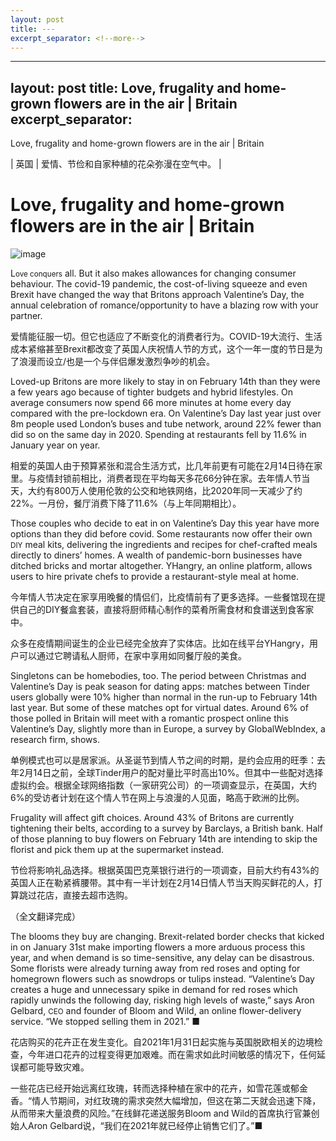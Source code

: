 ```yaml
---
layout: post
title: ---
excerpt_separator: <!--more-->
---
```



<!--more-->

---
layout: post
title: Love, frugality and home-grown flowers are in the air | Britain
excerpt_separator: <!--more-->
---


<!--more-->

Love, frugality and home-grown flowers are in the air | Britain

| 英国 | 爱情、节俭和自家种植的花朵弥漫在空气中。 |


# Love, frugality and home-grown flowers are in the air | Britain

![image](https://images.weserv.nl/?url=www.economist.com/img/b/1280/720/90/media-assets/image/20240210_BRP506.jpg)

<div></div><p><span>L</span><small>ove conquers</small> all. But it also makes allowances for changing consumer behaviour. The covid-19 pandemic, the cost-of-living squeeze and even Brexit have changed the way that Britons approach Valentine’s Day, the annual celebration of romance/opportunity to have a blazing row with your partner. </p>

爱情能征服一切。但它也适应了不断变化的消费者行为。COVID-19大流行、生活成本紧缩甚至Brexit都改变了英国人庆祝情人节的方式，这个一年一度的节日是为了浪漫而设立/也是一个与伴侣爆发激烈争吵的机会。


<p>Loved-up Britons are more likely to stay in on February 14th than they were a few years ago because of tighter budgets and hybrid lifestyles. On average consumers now spend 66 more minutes at home every day compared with the pre-lockdown era. On Valentine’s Day last year just over 8m people used London’s buses and tube network, around 22% fewer than did so on the same day in 2020. Spending at restaurants fell by 11.6% in January year on year. </p>

相爱的英国人由于预算紧张和混合生活方式，比几年前更有可能在2月14日待在家里。与疫情封锁前相比，消费者现在平均每天多花66分钟在家。去年情人节当天，大约有800万人使用伦敦的公交和地铁网络，比2020年同一天减少了约22%。一月份，餐厅消费下降了11.6%（与上年同期相比）。


<div><div><div id="econ-1"></div></div></div><p>Those couples who decide to eat in on Valentine’s Day this year have more options than they did before covid. Some restaurants now offer their own <small>DIY</small> meal kits, delivering the ingredients and recipes for chef-crafted meals directly to diners’ homes. A wealth of pandemic-born businesses have ditched bricks and mortar altogether. YHangry, an online platform, allows users to hire private chefs to provide a restaurant-style meal at home. </p>

今年情人节决定在家享用晚餐的情侣们，比疫情前有了更多选择。一些餐馆现在提供自己的DIY餐盒套装，直接将厨师精心制作的菜肴所需食材和食谱送到食客家中。

众多在疫情期间诞生的企业已经完全放弃了实体店。比如在线平台YHangry，用户可以通过它聘请私人厨师，在家中享用如同餐厅般的美食。


<p>Singletons can be homebodies, too. The period between Christmas and Valentine’s Day is peak season for dating apps: matches between Tinder users globally were 10% higher than normal in the run-up to February 14th last year. But some of these matches opt for virtual dates. Around 6% of those polled in Britain will meet with a romantic prospect online this Valentine’s Day, slightly more than in Europe, a survey by GlobalWebIndex, a research firm, shows. </p>

单例模式也可以是居家派。从圣诞节到情人节之间的时期，是约会应用的旺季：去年2月14日之前，全球Tinder用户的配对量比平时高出10%。但其中一些配对选择虚拟约会。根据全球网络指数（一家研究公司）的一项调查显示，在英国，大约6%的受访者计划在这个情人节在网上与浪漫的人见面，略高于欧洲的比例。


<p>Frugality will affect gift choices. Around 43% of Britons are currently tightening their belts, according to a survey by Barclays, a British bank. Half of those planning to buy flowers on February 14th are intending to skip the florist and pick them up at the supermarket instead. </p>

节俭将影响礼品选择。根据英国巴克莱银行进行的一项调查，目前大约有43%的英国人正在勒紧裤腰带。其中有一半计划在2月14日情人节当天购买鲜花的人，打算跳过花店，直接去超市选购。

（全文翻译完成）


<p>The blooms they buy are changing. Brexit-related border checks that kicked in on January 31st make importing flowers a more arduous process this year, and when demand is so time-sensitive, any delay can be disastrous. Some florists were already turning away from red roses and opting for homegrown flowers such as snowdrops or tulips instead. “Valentine’s Day creates a huge and unnecessary spike in demand for red roses which rapidly unwinds the following day, risking high levels of waste,” says Aron Gelbard, <small>CEO</small> and founder of Bloom and Wild, an online flower-delivery service. “We stopped selling them in 2021.” <span>■</span></p>

花店购买的花卉正在发生变化。自2021年1月31日起实施与英国脱欧相关的边境检查，今年进口花卉的过程变得更加艰难。而在需求如此时间敏感的情况下，任何延误都可能导致灾难。

一些花店已经开始远离红玫瑰，转而选择种植在家中的花卉，如雪花莲或郁金香。“情人节期间，对红玫瑰的需求突然大幅增加，但这在第二天就会迅速下降，从而带来大量浪费的风险。”在线鲜花递送服务Bloom and Wild的首席执行官兼创始人Aron Gelbard说，“我们在2021年就已经停止销售它们了。”■


